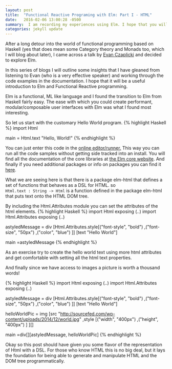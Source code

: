```yaml
---
layout: post
title:  "Functional Reactive Programing with Elm: Part I - HTML"
date:   2016-02-06 13:00:28 -0500
summary:  I am recording my experiences using Elm. I hope that you will be able to experiment with Elm and explore the possibilities of simplifying the code we use to create user interfaces using functional languages to provide composition and functional reactive programing to manage interactivity.
categories: jekyll update
---
```


After a long detour into the world of functional programming based on Haskell (yes that does mean some Category theory and Monads too, which I will blog about later), I came across a talk by [Evan Czaplicki][Czaplicki-talk] and decided to explore Elm.

In this series of blogs I will outline some insights that I have gleaned from listening to Evan (who is a very effective speaker) and working through the code examples in the documentation. I hope that it will be a useful introduction to Elm and Functional Reactive programming.

Elm is a functional, ML like language and I found the transition to Elm from Haskell fairly easy. The ease with which you could create performant, modular/composable user interfaces with Elm was what I found most interesting.

So let us start with the customary Hello World program.
{% highlight Haskell %}
import Html

main =
   Html.text "Hello, World!"
{% endhighlight %}

You can just enter this code in the [online editor/runner.][try-elm] This way you can run all the code samples without getting side tracked into an install.
You will find all the documentation of the core libraries at [the Elm core website][elm-core]. And finally if you need additional packages or info on packages you can find it [here][elm-packages].

What we are seeing here is that there is a package elm-html that defines a set of functions that behaves as a DSL for HTML.
so  
`Html.text : String -> Html`
is a function defined in the package elm-html that puts text onto the HTML DOM tree.

By including the Html.Attributes module you can set the attributes of the html elements.
{% highlight Haskell %}
import Html exposing (..)
import Html.Attributes exposing (..)

astyledMessage =
  div [Html.Attributes.style[("font-style", "bold")
      ,("font-size", "50px")
      ,("color", "blue")
      ]]
      [text "Hello World"]

main =astyledMessage
{% endhighlight %}


As an exercise try to create the hello world text using more html attributes and get comfortable with setting all the html text properties.

And finally since we have access to images a picture is worth a thousand words!

{% highlight Haskell %}
import Html exposing (..)
import Html.Attributes exposing (..)

astyledMessage =
  div [Html.Attributes.style[("font-style", "bold")
      ,("font-size", "50px")
      ,("color", "blue")
      ]]
      [text "Hello World"]

helloWorldPic =
  img [src "http://sourcefed.com/wp-content/uploads/2014/12/world.jpg"
   ,style
       [("width",  "400px")
        ,("height", "400px")
       ]
  ][]

main =div[][astyledMessage, helloWorldPic]
{% endhighlight %}

Okay so this post should have given you some flavor of the representation of Html with a DSL. For those who know HTML this is no big deal, but it lays the foundation for being able to generate and manipulate HTML and the DOM tree programmatically.

[try-elm]: http://elm-lang.org/try
[elm-core]:http://package.elm-lang.org/packages/elm-lang/core/3.0.0/
[elm-packages]: http://package.elm-lang.org/
[Czaplicki-talk]: https://www.youtube.com/watch?v=ZTliDiWDV0k
